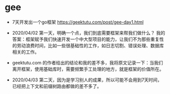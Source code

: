 # gee

* 7天开发出一个go框架 https://geektutu.com/post/gee-day1.html

* 2020/04/02 第一天，明确一个点，我们到底需要框架来帮我们做什么？ 我的答案：框架赋予我们快速开发一个中大型项目的能力，让我们不为那些重复性的劳动浪费时间，比如一些很基础性的工作，如日志切割、错误处理、数据库相关的工作。
* geektutu.com 的作者给出的结论和我的差不多，我将原文记录一下：当我们离开框架，使用基础库时，需要频繁手工处理的地方，就是框架的价值所在。

* 2020/04/03 第二天，因为是学习别人的成果，所以可能不会用到7天时间，已经把上下文和前缀树路由都做的差不多了。
